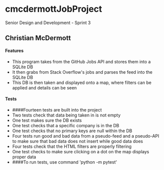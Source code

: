 # cmcdermottJobProject
Senior Design and Development - Sprint 3

## Christian McDermott
#### Features
- This program takes from the GitHub Jobs API and stores them into a SQLite DB
- It then grabs from Stack Overflow's jobs and parses the feed into the SQLite DB
- This DB is then taken and displayed onto a map, where filters can be applied and details can be seen
#### Tests
- ####Fourteen tests are built into the project
- Two tests check that data being taken in is not empty
- One test makes sure the DB exists
- One test checks that a specific company is in the DB
- One test checks that no primary keys are null within the DB
- Four tests run good and bad data from a pseudo-feed and a pseudo-API to make sure that bad data does not insert while good data does
- Four tests check that the HTML filters are properly filtering
- One test checks to make sure clicking on a dot on the map displays proper data
- ####To run tests, use command 'python -m pytest'
